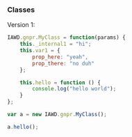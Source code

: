 ### Classes
Version 1:  
```javascript
IAWD.gnpr.MyClass = function(params) {
	this._internal1 = "hi";
	this.var1 = {
		prop_here: "yeah",
		prop_there: "no duh"
	};

	this.hello = function () {
		console.log("hello world");
	}
};

var a = new IAWD.gnpr.MyClass();

a.hello();
```